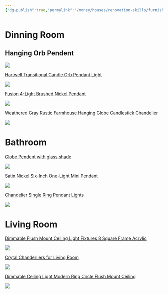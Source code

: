 ```yaml
---
{"dg-publish":true,"permalink":"/money/houses/renovation-skills/furnishings/lighting/","tags":["oakmore"],"created":"Jul 21, 2023, 4:39 PM","updated":""}
---
```



# Dinning Room

## Hanging Orb Pendent

![](https://photos.zillowstatic.com/fp/a2c9e9c170298064b892f72118095376-uncropped_scaled_within_1536_1152.webp)


[Hartwell Transitional Candle Orb Pendant Light](https://www.amazon.com/Capital-Lighting-317541MB-Homeplace-Pendant/dp/B01M04HQQD)

![](https://m.media-amazon.com/images/I/61yYz+4WqHL._AC_SL1500_.jpg)

[Fusion 4-Light Brushed Nickel Pendant](https://www.homedepot.com/p/Quoizel-Fusion-4-Light-Brushed-Nickel-Pendant-FSN5204BN/313960941)

![](https://images.thdstatic.com/productImages/63c3630b-796a-437b-a7d1-c729a1fb7aed/svn/brushed-nickel-quoizel-pendant-lights-fsn5204bn-64_1000.jpg)

[Weathered Gray Rustic Farmhouse Hanging Globe Candlestick Chandelier](https://www.homedepot.com/p/Generation-Lighting-Calhoun-3-Light-Weathered-Gray-Rustic-Farmhouse-Hanging-Globe-Candlestick-Chandelier-with-Distressed-Oak-Finish-Accents-5151003-846/301916633)

![](https://images.thdstatic.com/productImages/c88d4744-a7d8-4d48-bab5-0c2745d20619/svn/stardust-generation-lighting-chandeliers-5151003-846-64.0_max.jpg)

# Bathroom

[Globe Pendent with glass shade](https://www.homedepot.com/p/Light-Society-Zeno-1-Light-Black-White-Globe-Pendant-with-Glass-Shade-LS-C175-BK-WH/313593219)

![](https://images.thdstatic.com/productImages/7643cc5c-78ad-49f1-9286-204f1d4efa98/svn/black-white-light-society-pendant-lights-ls-c175-bk-wh-64.0_max.jpg)
  

[Satin Nickel Six-Inch One-Light Mini Pendant](https://www.bellacor.com/productdetail/millennium-lighting-9801-sn-satin-nickel-six-inch-one-light-mini-pendant-2310521.html)

![](https://www.bellacor.com/dw/image/v2/BFKX_PRD/on/demandware.static/-/Sites-masterCatalog_bellacor/default/dw4fd2803f/images/large/1937-9801-SN.jpg?sw=2000)

[Chandelier Single Ring Pendant Lights](https://a.co/d/erRutRs)

![](https://m.media-amazon.com/images/I/51oAzbGiqDL._AC_SL1000_.jpg)

# Living Room

[Dimmable Flush Mount Ceiling Light Fixtures,8 Square Frame Acrylic](https://www.amazon.com/dp/B09N36BWFX/?coliid=I1YXDTXOW9YYQU&colid=3VJCHFO84X8TJ&psc=1&ref_=list_c_wl_lv_ov_lig_dp_it)

![](https://m.media-amazon.com/images/I/71PZB69ufDL._AC_SL1500_.jpg)

[Crytal Chanderliers for Living Room](https://www.amazon.com/dp/B07WP3TDRP)

![](https://m.media-amazon.com/images/I/71L3UUk04aL._AC_SL1500_.jpg)

[Dimmable Ceiling Light Modern Ring Circle Flush Mount Ceiling](https://www.amazon.com/dp/B08B4QQTN8)

![](https://m.media-amazon.com/images/I/61g4gCSGhQL._AC_SL1024_.jpg)